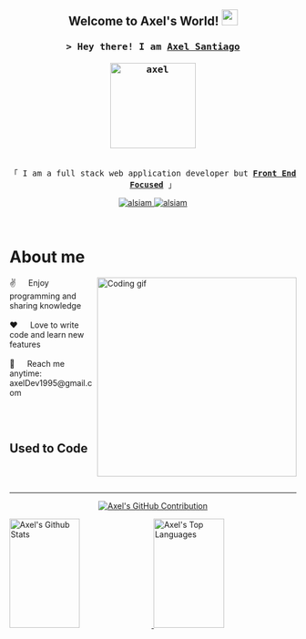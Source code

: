 <h2 align="center">
  Welcome to Axel's World!
  <img src="https://media.giphy.com/media/hvRJCLFzcasrR4ia7z/giphy.gif" width="28">
</h2>

<!-- Intro  -->
<h3 align="center">
  <samp>&gt; Hey there! I am
    <b><a target="_blank" href="https://axelDev.com">Axel Santiago</a></b>
    <br><br>
    <img src="https://www.axeldev.com/static/media/me1.53b796a453bc9a64bdcf.png?style=for-the-badge&logo=medium&logoColor=white" width="150px" alt="axel" />
  </samp>
</h3>

<p align="center"> 
  <samp>
    <br>
    「 I am a full stack web application developer but <b><a target="_blank" href="https://axelDev.com">Front End Focused</a></b> 」
    <br>
  </samp>
</p>

<p align="center">
  <a href="https://AxelDev.com" target="blank">
    <img src="https://img.shields.io/badge/Website-DC143C?style=for-the-badge&logo=medium&logoColor=white" alt="alsiam" />
  </a>
  <a href="https://linkedin.com/in/axelthedev" target="_blank">
    <img src="https://img.shields.io/badge/LinkedIn-0077B5?style=for-the-badge&logo=linkedin&logoColor=white" alt="alsiam"/>
  </a>
</p>

<br />

<!-- About Section -->
# About me

<p>
  <img align="right" width="350" src="https://example.com/path/to/programmer.gif" alt="Coding gif" />
  ✌️ &emsp; Enjoy programming and sharing knowledge <br/><br/>
  ❤️ &emsp; Love to write code and learn new features<br/><br/>
  📧 &emsp; Reach me anytime: axelDev1995@gmail.com<br/><br/>
</p>

<br/>

## Used to Code

<!-- Add your tech stack badges here -->

<br/>
<br/>

<hr/>

<!-- GitHub Contribution and Stats -->
<p align="center">
  <a href="https://github.com/Axel-Makes-It">
    <img src="https://github-profile-summary-cards.vercel.app/api/cards/profile-details?username=Axel-Makes-It&theme=radical" alt="Axel's GitHub Contribution"/>
  </a>
</p>

<a href="https://github.com/Axel-Makes-It">
  <img alt="Axel's Github Stats" src="https://denvercoder1-github-readme-stats.vercel.app/api?username=Axel-Makes-It&show_icons=true&count_private=true&theme=react&border_color=7F3FBF&bg_color=0D1117&title_color=F85D7F&icon_color=F8D866" height="192px" width="49.5%" />
</a>

<a href="https://github.com/Axel-Makes-It">
  <img alt="Axel's Top Languages" src="https://denvercoder1-github-readme-stats.vercel.app/api/top-langs/?username=Axel-Makes-It&langs_count=8&layout=compact&theme=react&border_color=7F3FBF&bg_color=0D1117&title_color=F85D7F&icon_color=F8D866" height="192px" width="49.5%" />
</a>

<br/>


